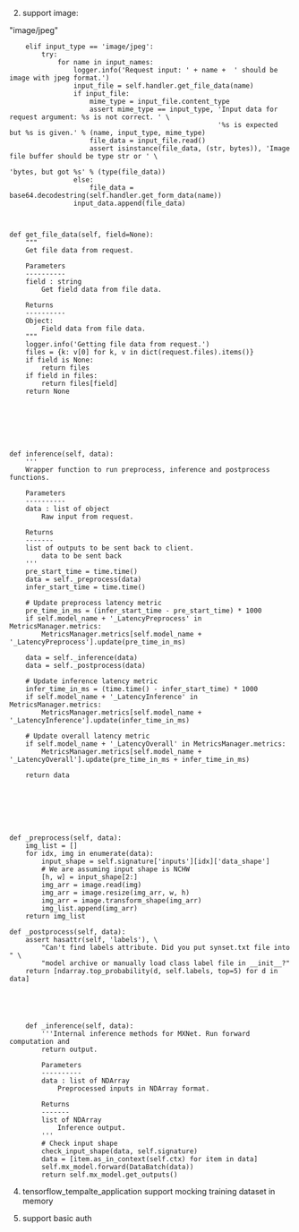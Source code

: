 



2. support image:


"image/jpeg"

        elif input_type == 'image/jpeg':
            try:
                for name in input_names:
                    logger.info('Request input: ' + name +  ' should be image with jpeg format.')
                    input_file = self.handler.get_file_data(name)
                    if input_file:
                        mime_type = input_file.content_type
                        assert mime_type == input_type, 'Input data for request argument: %s is not correct. ' \
                                                        '%s is expected but %s is given.' % (name, input_type, mime_type)
                        file_data = input_file.read()
                        assert isinstance(file_data, (str, bytes)), 'Image file buffer should be type str or ' \
                                                                    'bytes, but got %s' % (type(file_data))
                    else:
                        file_data = base64.decodestring(self.handler.get_form_data(name))
                    input_data.append(file_data)
                    
                    
                    
    def get_file_data(self, field=None):
        """
        Get file data from request.
        
        Parameters
        ----------
        field : string 
            Get field data from file data.

        Returns
        ----------
        Object: 
            Field data from file data.
        """
        logger.info('Getting file data from request.')
        files = {k: v[0] for k, v in dict(request.files).items()}
        if field is None:
            return files
        if field in files:
            return files[field]
        return None
                            
                            
        
                            
                            
                            

    def inference(self, data):
        '''
        Wrapper function to run preprocess, inference and postprocess functions.

        Parameters
        ----------
        data : list of object
            Raw input from request.

        Returns
        -------
        list of outputs to be sent back to client.
            data to be sent back
        '''
        pre_start_time = time.time()
        data = self._preprocess(data)
        infer_start_time = time.time()

        # Update preprocess latency metric
        pre_time_in_ms = (infer_start_time - pre_start_time) * 1000
        if self.model_name + '_LatencyPreprocess' in MetricsManager.metrics:
            MetricsManager.metrics[self.model_name + '_LatencyPreprocess'].update(pre_time_in_ms)

        data = self._inference(data)
        data = self._postprocess(data)

        # Update inference latency metric
        infer_time_in_ms = (time.time() - infer_start_time) * 1000
        if self.model_name + '_LatencyInference' in MetricsManager.metrics:
            MetricsManager.metrics[self.model_name + '_LatencyInference'].update(infer_time_in_ms)

        # Update overall latency metric
        if self.model_name + '_LatencyOverall' in MetricsManager.metrics:
            MetricsManager.metrics[self.model_name + '_LatencyOverall'].update(pre_time_in_ms + infer_time_in_ms)

        return data                            
  
                            
                            
                            
                            
                            
                            
    def _preprocess(self, data):
        img_list = []
        for idx, img in enumerate(data):
            input_shape = self.signature['inputs'][idx]['data_shape']
            # We are assuming input shape is NCHW
            [h, w] = input_shape[2:]
            img_arr = image.read(img)
            img_arr = image.resize(img_arr, w, h)
            img_arr = image.transform_shape(img_arr)
            img_list.append(img_arr)
        return img_list

    def _postprocess(self, data):
        assert hasattr(self, 'labels'), \
            "Can't find labels attribute. Did you put synset.txt file into " \
            "model archive or manually load class label file in __init__?"
        return [ndarray.top_probability(d, self.labels, top=5) for d in data]
                                    
                                    
                                    
                                    
                                    
        def _inference(self, data):
            '''Internal inference methods for MXNet. Run forward computation and
            return output.
    
            Parameters
            ----------
            data : list of NDArray
                Preprocessed inputs in NDArray format.
    
            Returns
            -------
            list of NDArray
                Inference output.
            '''
            # Check input shape
            check_input_shape(data, self.signature)
            data = [item.as_in_context(self.ctx) for item in data]
            self.mx_model.forward(DataBatch(data))
            return self.mx_model.get_outputs()                                
                            


 
 
4. tensorflow_tempalte_application support mocking training dataset in memory

6. support basic auth